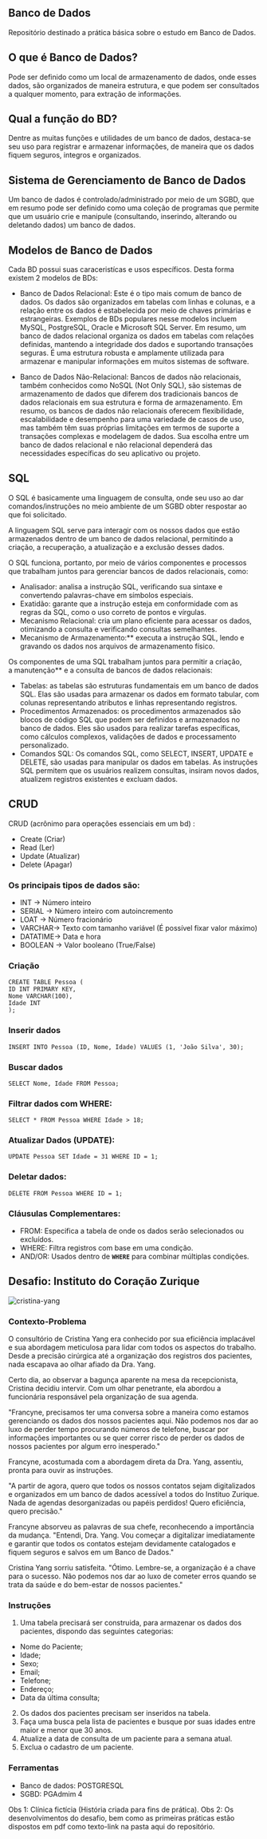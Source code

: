 ## Banco de Dados
 Repositório destinado a prática básica sobre o estudo em Banco de Dados.

## O que é Banco de Dados?
Pode ser definido como um local de armazenamento de dados, onde esses dados, são organizados de maneira estrutura, e que podem ser consultados a qualquer momento, para extração de informações.

## Qual a função do BD?
Dentre as muitas funções e utilidades de um banco de dados, destaca-se seu uso para registrar e armazenar informações, de maneira que os dados fiquem seguros, integros e organizados.

## Sistema de Gerenciamento de Banco de Dados
Um banco de dados é controlado/administrado por meio de um SGBD, que em resumo pode ser definido como uma coleção de programas que
permite que um usuário crie e manipule (consultando, inserindo, alterando ou deletando dados) um banco de dados. 

## Modelos de Banco de Dados
Cada BD possui suas caraceristícas e usos específicos. Desta forma existem 2 modelos de BDs:
- Banco de Dados Relacional: Este é o tipo mais comum de banco de dados. Os dados são organizados em tabelas com linhas e colunas, e a relação entre os dados é estabelecida por meio de chaves primárias e estrangeiras. Exemplos de BDs populares nesse modelos incluem MySQL, PostgreSQL, Oracle e Microsoft SQL Server.
Em resumo, um banco de dados relacional organiza os dados em tabelas com relações definidas, mantendo a integridade dos dados e suportando transações seguras. É uma estrutura robusta e amplamente utilizada para armazenar e manipular informações em muitos sistemas de software.

- Banco de Dados Não-Relacional:
Bancos de dados não relacionais, também conhecidos como NoSQL (Not Only SQL), são sistemas de armazenamento de dados que diferem dos tradicionais bancos de dados relacionais em sua estrutura e forma de armazenamento. Em resumo, os bancos de dados não relacionais oferecem flexibilidade, escalabilidade e desempenho para uma variedade de casos de uso, mas também têm suas próprias limitações em termos de suporte a transações complexas e modelagem de dados. Sua escolha entre um banco de dados relacional e não relacional dependerá das necessidades específicas do seu aplicativo ou projeto.

## SQL
O SQL é basicamente uma linguagem de consulta, onde seu uso ao dar comandos/instruções no meio ambiente de um SGBD obter respostar ao que foi solicitado.

A linguagem SQL serve para interagir com os nossos dados que estão armazenados dentro de um banco de dados relacional, permitindo a criação, a recuperação, a atualização e a exclusão desses dados.

O SQL funciona, portanto, por meio de vários componentes e processos que trabalham juntos para gerenciar bancos de dados relacionais, como:

- Analisador: analisa a instrução SQL, verificando sua sintaxe e convertendo palavras-chave em símbolos especiais.
- Exatidão: garante que a instrução esteja em conformidade com as regras da SQL, como o uso correto de pontos e vírgulas.
- Mecanismo Relacional: cria um plano eficiente para acessar os dados, otimizando a consulta e verificando consultas semelhantes.
- Mecanismo de Armazenamento:** executa a instrução SQL, lendo e gravando os dados nos arquivos de armazenamento físico.

Os componentes de uma SQL trabalham juntos para permitir a criação, a manutenção** e a consulta de bancos de dados relacionais:

- Tabelas: as tabelas são estruturas fundamentais em um banco de dados SQL. Elas são usadas para armazenar os dados em formato tabular, com colunas representando atributos e linhas representando registros.
- Procedimentos Armazenados: os procedimentos armazenados são blocos de código SQL que podem ser definidos e armazenados no banco de dados. Eles são usados para realizar tarefas específicas, como cálculos complexos, validações de dados e processamento personalizado.
- Comandos SQL: Os comandos SQL, como SELECT, INSERT, UPDATE e DELETE, são usadas para manipular os dados em tabelas. As instruções SQL permitem que os usuários realizem consultas, insiram novos dados, atualizem registros existentes e excluam dados.

## CRUD
CRUD (acrônimo para operações essenciais em um bd) :

- Create   (Criar)
- Read     (Ler)
- Update  (Atualizar)
- Delete   (Apagar)

### Os principais tipos de dados são:

- INT  -> Número inteiro
- SERIAL  -> Número inteiro com autoincremento
- LOAT  -> Número fracionário
- VARCHAR-> Texto com tamanho variável (É possível fixar valor máximo)
- DATATIME-> Data e hora
- BOOLEAN  -> Valor booleano (True/False)

### Criação
```
CREATE TABLE Pessoa (
ID INT PRIMARY KEY,
Nome VARCHAR(100),
Idade INT
);
```

### Inserir dados
```
INSERT INTO Pessoa (ID, Nome, Idade) VALUES (1, 'João Silva', 30);
```
### Buscar dados
```
SELECT Nome, Idade FROM Pessoa;
```
### Filtrar dados com WHERE:
```
SELECT * FROM Pessoa WHERE Idade > 18;
```
### Atualizar Dados (UPDATE):
```
UPDATE Pessoa SET Idade = 31 WHERE ID = 1;
```
### Deletar dados:
```
DELETE FROM Pessoa WHERE ID = 1;
```
### Cláusulas Complementares:

- FROM: Especifica a tabela de onde os dados serão selecionados ou excluídos.
- WHERE: Filtra registros com base em uma condição.
- AND/OR: Usados dentro de **`WHERE`** para combinar múltiplas condições.


## Desafio: Instituto do Coração Zurique 
![cristina-yang](img.greys.jpg)

### Contexto-Problema

O consultório de Cristina Yang era conhecido por sua eficiência implacável e sua abordagem meticulosa para lidar com todos os aspectos do trabalho. Desde a precisão cirúrgica até a organização dos registros dos pacientes, nada escapava ao olhar afiado da Dra. Yang.

Certo dia, ao observar a bagunça aparente na mesa da recepcionista, Cristina decidiu intervir. Com um olhar penetrante, ela abordou a funcionária responsável pela organização de sua agenda.

"Francyne, precisamos ter uma conversa sobre a maneira como estamos gerenciando os dados dos nossos pacientes aqui. Não podemos nos dar ao luxo de perder tempo procurando números de telefone, buscar por informações importantes ou se quer correr risco de perder os dados de nossos pacientes por algum erro inesperado."

Francyne, acostumada com a abordagem direta da Dra. Yang, assentiu, pronta para ouvir as instruções.

"A partir de agora, quero que todos os nossos contatos sejam digitalizados e organizados em um banco de dados acessível a todos do Instituo Zurique. Nada de agendas desorganizadas ou papéis perdidos! Quero eficiência, quero precisão."

Francyne absorveu as palavras de sua chefe, reconhecendo a importância da mudança. "Entendi, Dra. Yang. Vou começar a digitalizar imediatamente e garantir que todos os contatos estejam devidamente catalogados e fiquem seguros e salvos em um Banco de Dados."

Cristina Yang sorriu satisfeita. "Ótimo. Lembre-se, a organização é a chave para o sucesso. Não podemos nos dar ao luxo de cometer erros quando se trata da saúde e do bem-estar de nossos pacientes."

### Instruções

1. Uma tabela precisará ser construida, para armazenar os dados dos pacientes, dispondo das seguintes categorias:

- Nome do Paciente;
- Idade;
- Sexo;
- Email;
- Telefone;
- Endereço;
- Data da última consulta;

2. Os dados dos pacientes precisam ser inseridos na tabela.
3. Faça uma busca pela lista de pacientes e busque por suas idades entre maior e menor que 30 anos.
4. Atualize a data de consulta de um paciente para a semana atual.
5. Exclua o cadastro de um paciente.

### Ferramentas
- Banco de dados: POSTGRESQL 
- SGBD: PGAdmim 4

Obs 1: Clínica fictícia (História criada para fins de prática).
Obs 2: Os desenvolvimentos do desafio, bem como as primeiras práticas estão dispostos em pdf como texto-link na pasta aqui do repositório. 


